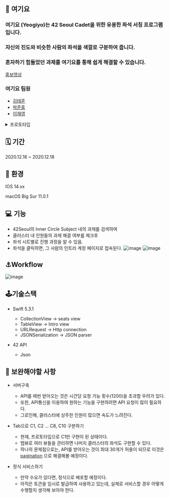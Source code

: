 ## 💺 여기요

### 여기요 (Yeogiyo)는 42 Seoul Cadet을 위한 유용한 좌석 서칭 프로그램입니다.
### 자신의 진도와 비슷한 사람의 좌석을 색깔로 구분하여 줍니다.
### 혼자하기 힘들었던 과제를 여기요를 통해 쉽게 해결할 수 있습니다.
   
[홍보영상](https://www.youtube.com/watch?v=cmB1KURhgb8&ab_channel=%EB%AC%B8%EA%B3%BC%EA%B0%9C%EB%B0%9C%EC%9E%90)

### 여기요 팀원
* [김태훈](https://github.com/nonalias)   
* [박준홍](https://github.com/feldblume5263)   
* [이재영](https://github.com/ejei0g)   
   
   
<details>
  <summary>프로토타입</summary>
  
  ![image](https://user-images.githubusercontent.com/43032377/102309358-ef333480-3fab-11eb-86d2-86d876e8a054.png)
  ![image](https://user-images.githubusercontent.com/43032377/102309375-f8240600-3fab-11eb-9d20-0cb4e03ab407.png)
  ![image](https://user-images.githubusercontent.com/43032377/102309385-ffe3aa80-3fab-11eb-8c00-7061708caee3.png)

</details>

## 🗓 기간
2020.12.16 ~ 2020.12.18

## 🔧 환경
IOS 14.xx

macOS Big Sur 11.0.1

## 💻 기능
* 42Seoul의 Inner Circle Subject 내의 과제를 검색하여 
* 클러스터 내 인원들의 과제 해결 여부를 체크후
* 좌석 시트별로 진행 과정을 알 수 있음.
* 좌석을 클릭하면, 그 사람의 인트라 계정 페이지로 접속된다.
![image](https://user-images.githubusercontent.com/43032377/102607335-7975c700-416b-11eb-8c15-ca5f7ce1ef57.png)
![image](https://user-images.githubusercontent.com/43032377/102607163-2865d300-416b-11eb-9a19-1b837ed46c75.png)


## ⚓️Workflow
![image](https://user-images.githubusercontent.com/43032377/103007543-f1caf680-4576-11eb-8b8b-dd1f20157332.png)

## 🕹기술스택
* Swift 5.3.1
  * CollectionView -> seats view
  * TableView -> Intro view
  * URLRequest -> Http connection
  * JSONSerialization -> JSON parser

* 42 API
  * Json
## 🔨 보완해야할 사항
* 서버구축
  * API를 매번 받아오는 것은 시간당 요청 가능 횟수(1200)을 초과할 우려가 있다.
  * 또한, API통신을 이용하여 원하는 기능을 구현하려면 API 요청이 많이 필요하다.
  * 그로인해, 클러스터에 상주한 인원이 많으면 속도가 느려진다.
  
* Tab으로 C1, C2 ... C8, C10 구분하기
  * 현재, 프로토타입으로 C1만 구현이 된 상태이다.
  * 탭뷰로 여러 뷰들을 관리하면 나머지 클러스터의 좌석도 구현할 수 있다.
  * 하나의 문제점으로는, API를 받아오는 것이 최대 30개가 허용이 되므로 이것은 [pagination](https://api.intra.42.fr/apidoc/guides/specification#pagination) 으로 해결해볼 예정이다.

* 정식 서비스하기
  * 만약 수요가 있다면, 정식으로 배포할 예정이다.
  * 아직은 토큰을 임시로 발급하여 사용하고 있는데, 실제로 서비스할 경우 어떻게 수행할지 생각해 보아야 한다.
